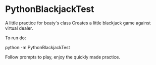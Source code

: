 # PythonBlackjackTest
A little practice for beaty's class
Creates a little blackjack game against virtual dealer.

To run do:

python -m PythonBlackjackTest

Follow prompts to play, enjoy the quickly made practice.
